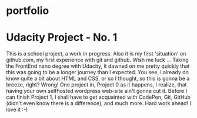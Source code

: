 # portfolio
# Udacity Project - No. 1
This is a school project, a work in progress.
Also it is my first 'situation' on github.com, my first experience with git and github.
Wish me luck ...
Taking the FrontEnd nano degree with Udacity, it dawned on me pretty quickly that this was going to be a longer journey than I expected. 
You see, I already do know quite a bit about HTML and CSS, or so I thought, so this is gonna be a breeze, right? Wrong!
One project in, Project 0 as it happens, I realize, that having your own selfhosted wordpress web-site ain't gonne cut it. 
Before I can finish Project 1, I shall have to get acquainted with CodePen, Git, GitHub (didn't even know there is a difference), and much more.
Hard work ahead! 
I love it :-)
